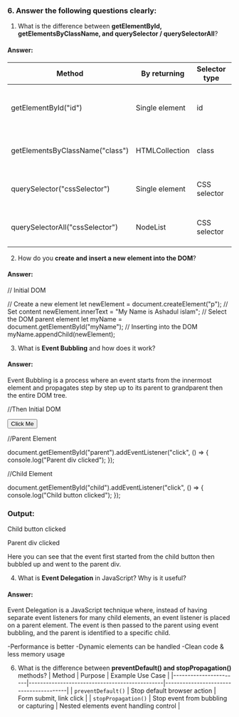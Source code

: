 ### 6. Answer the following questions clearly:

1. What is the difference between **getElementById, getElementsByClassName, and querySelector / querySelectorAll**? <br>
#### Answer:<br>
| Method                        | By returning     | Selector type | Use                                 |
|-------------------------------|------------------|---------------|-------------------------------------|
| getElementById("id")          | Single element   | id            | To capture a specific element       |
| getElementsByClassName("class") | HTMLCollection  | class         | To capture multiple elements        |
| querySelector("cssSelector")  | Single element   | CSS selector  | To catch the first matching element |
| querySelectorAll("cssSelector") | NodeList        | CSS selector  | To catch all matching elements      |
   
2. How do you **create and insert a new element into the DOM**?
#### Answer:<br>
// Initial DOM      

<div id="myName"></div>  
// Create a new element 
let newElement = document.createElement("p");
 // Set content 
newElement.innerText = "My Name is Ashadul islam"; 
 // Select the DOM parent element 
let myName = document.getElementById("myName"); 
 // Inserting into the DOM 
myName.appendChild(newElement);  

3. What is **Event Bubbling** and how does it work?
#### Answer:<br>
Event Bubbling is a process where an event starts from the innermost element and propagates step by step up to its parent to grandparent then the entire DOM tree.

//Then  Initial DOM
<div id="parent"><button id="child">Click Me</button></div> 

//Parent Element

document.getElementById("parent").addEventListener("click", () => {
  console.log("Parent div clicked");
});

//Child Element

document.getElementById("child").addEventListener("click", () => {
  console.log("Child button clicked");
});

### Output:

Child button clicked

Parent div clicked

Here you can see that the event first started from the child button then bubbled up and went to the parent div.

4. What is **Event Delegation** in JavaScript? Why is it useful?
#### Answer:<br>
Event Delegation is a JavaScript technique where, instead of having separate event listeners for many child elements, an event listener is placed on a parent element.
The event is then passed to the parent using event bubbling, and the parent is identified to a specific child.

-Performance is better
-Dynamic elements can be handled
-Clean code & less memory usage

6. What is the difference between **preventDefault() and stopPropagation()** methods?
| Method                | Purpose                                        | Example Use Case                        |
|-----------------------|-----------------------------------------------|----------------------------------------|
| `preventDefault()`    | Stop default browser action                   | Form submit, link click                 |
| `stopPropagation()`   | Stop event from bubbling or capturing        | Nested elements event handling control |


